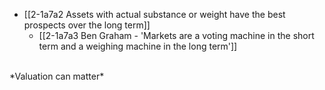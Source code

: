 - [[2-1a7a2 Assets with actual substance or weight have the best prospects over the long term]]
  - [[2-1a7a3 Ben Graham - 'Markets are a voting machine in the short term and a weighing machine in the long term']]
<br>
*Valuation can matter*